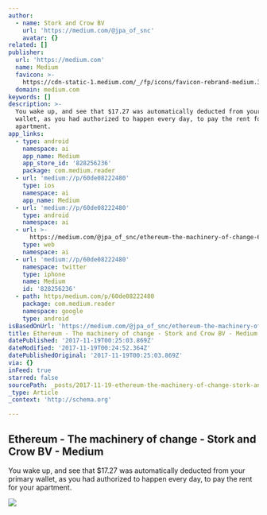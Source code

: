 ```yaml
---
author:
  - name: Stork and Crow BV
    url: 'https://medium.com/@jpa_of_snc'
    avatar: {}
related: []
publisher:
  url: 'https://medium.com'
  name: Medium
  favicon: >-
    https://cdn-static-1.medium.com/_/fp/icons/favicon-rebrand-medium.3Y6xpZ-0FSdWDnPM3hSBIA.ico
  domain: medium.com
keywords: []
description: >-
  You wake up, and see that $17.27 was automatically deducted from your primary
  wallet, as you had authorized to happen every day, to pay the rent for your
  apartment.
app_links:
  - type: android
    namespace: ai
    app_name: Medium
    app_store_id: '828256236'
    package: com.medium.reader
  - url: 'medium://p/60de08222480'
    type: ios
    namespace: ai
    app_name: Medium
  - url: 'medium://p/60de08222480'
    type: android
    namespace: ai
  - url: >-
      https://medium.com/@jpa_of_snc/ethereum-the-machinery-of-change-60de08222480
    type: web
    namespace: ai
  - url: 'medium://p/60de08222480'
    namespace: twitter
    type: iphone
    name: Medium
    id: '828256236'
  - path: https/medium.com/p/60de08222480
    package: com.medium.reader
    namespace: google
    type: android
isBasedOnUrl: 'https://medium.com/@jpa_of_snc/ethereum-the-machinery-of-change-60de08222480'
title: Ethereum - The machinery of change - Stork and Crow BV - Medium
datePublished: '2017-11-19T00:25:03.869Z'
dateModified: '2017-11-19T00:24:52.364Z'
datePublishedOriginal: '2017-11-19T00:25:03.869Z'
via: {}
inFeed: true
starred: false
sourcePath: _posts/2017-11-19-ethereum-the-machinery-of-change-stork-and-crow-bv-med.md
_type: Article
_context: 'http://schema.org'

---
```

<article style=""><h1>Ethereum - The machinery of change - Stork and Crow BV - Medium</h1><p>You wake up, and see that $17.27 was automatically deducted from your primary wallet, as you had authorized to happen every day, to pay the rent for your apartment.</p><img src="https://cdn-images-1.medium.com/max/2000/0*0GIMZbPL3szzmKRm.jpg" /></article>